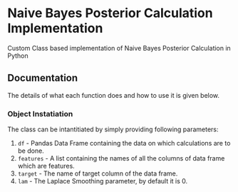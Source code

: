 # Naive Bayes Posterior Calculation Implementation
Custom Class based implementation of Naive Bayes Posterior Calculation in Python


## Documentation
The details of what each function does and how to use it is given below.

### Object Instatiation
The class can be intantitiated by simply providing following parameters:

1. `df` - Pandas Data Frame containing the data on which calculations are to be done.
2. `features` - A list containing the names of all the columns of data frame which are features.
3. `target` - The name of target column of the data frame.
4. `lam` - The Laplace Smoothing parameter, by default it is 0.

